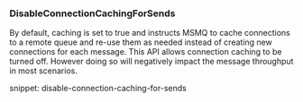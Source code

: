 
### DisableConnectionCachingForSends

By default, caching is set to true and instructs MSMQ to cache connections to a remote queue and re-use them as needed instead of creating new connections for each message. This API allows connection caching to be turned off. However doing so will negatively impact the message throughput in most scenarios. 
 
snippet: disable-connection-caching-for-sends

